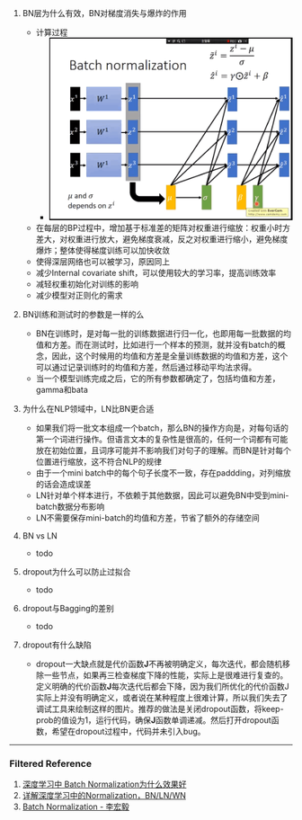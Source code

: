 1. BN层为什么有效，BN对梯度消失与爆炸的作用
    - 计算过程
        - ![bn](pics/batch-norm.png)
    - 在每层的BP过程中，增加基于标准差的矩阵对权重进行缩放：权重小时方差大，对权重进行放大，避免梯度衰减，反之对权重进行缩小，避免梯度爆炸；整体使得梯度训练可以加快收敛
    - 使得深层网络也可以被学习，原因同上
    - 减少Internal covariate shift，可以使用较大的学习率，提高训练效率
    - 减轻权重初始化对训练的影响
    - 减少模型对正则化的需求
    

2. BN训练和测试时的参数是一样的么
    - BN在训练时，是对每一批的训练数据进行归一化，也即用每一批数据的均值和方差。而在测试时，比如进行一个样本的预测，就并没有batch的概念，因此，这个时候用的均值和方差是全量训练数据的均值和方差，这个可以通过记录训练时的均值和方差，然后通过移动平均法求得。
    - 当一个模型训练完成之后，它的所有参数都确定了，包括均值和方差，gamma和bata

3. 为什么在NLP领域中，LN比BN更合适
    - 如果我们将一批文本组成一个batch，那么BN的操作方向是，对每句话的第一个词进行操作。但语言文本的复杂性是很高的，任何一个词都有可能放在初始位置，且词序可能并不影响我们对句子的理解。而BN是针对每个位置进行缩放，这不符合NLP的规律
    - 由于一个mini batch中的每个句子长度不一致，存在paddding，对列缩放的话会造成误差
    - LN针对单个样本进行，不依赖于其他数据，因此可以避免BN中受到mini-batch数据分布影响
    - LN不需要保存mini-batch的均值和方差，节省了额外的存储空间
   
4. BN vs LN
    - todo
    
5. dropout为什么可以防止过拟合
    - todo

6. dropout与Bagging的差别
    - todo
    
7. dropout有什么缺陷
    - dropout一大缺点就是代价函数**J**不再被明确定义，每次迭代，都会随机移除一些节点，如果再三检查梯度下降的性能，实际上是很难进行复查的。定义明确的代价函数**J**每次迭代后都会下降，因为我们所优化的代价函数J实际上并没有明确定义，或者说在某种程度上很难计算，所以我们失去了调试工具来绘制这样的图片。推荐的做法是关闭dropout函数，将keep-prob的值设为1，运行代码，确保**J**函数单调递减。然后打开dropout函数，希望在dropout过程中，代码并未引入bug。

---
### Filtered Reference
1. [深度学习中 Batch Normalization为什么效果好](https://www.zhihu.com/question/38102762/answer/391649040)
2. [详解深度学习中的Normalization，BN/LN/WN](https://zhuanlan.zhihu.com/p/33173246)
3. [Batch Normalization - 李宏毅](https://www.bilibili.com/video/BV1bx411V798?from=search&seid=7639508923003539273)
